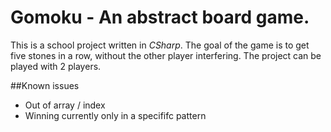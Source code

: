 # Gomoku - An abstract board game.
This is a school project written in *CSharp*. The goal of the game is to get five stones in a row, without the other player interfering. The project can be played with 2 players.

##Known issues
- Out of array / index
- Winning currently only in a specififc pattern

